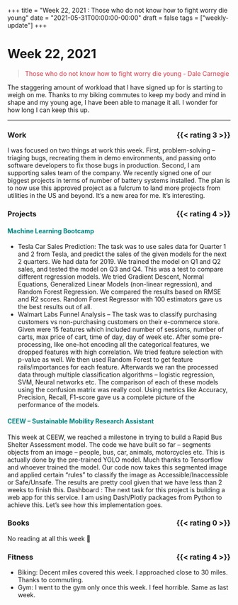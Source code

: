 +++
title = "Week 22, 2021 : Those who do not know how to fight worry die young"
date = "2021-05-31T00:00:00-00:00"
draft = false
tags = ["weekly-update"]
+++

# Week 22, 2021

> <span style="color: #d73a49">Those who do not know how to fight worry die young - Dale Carnegie</span>

The staggering amount of workload that I have signed up for is starting to weigh on me. Thanks to my biking commutes to keep my body and mind in shape and my young age, I have been able to manage it all. I wonder for how long I can keep this up.
<hr>

### Work <span style="float: right;">{{< rating 3 >}}</span>
I was focused on two things at work this week. First, problem-solving –
triaging bugs, recreating them in demo environments, and passing onto
software developers to fix those bugs in production. Second, I am supporting
sales team of the company. We recently signed one of our biggest projects in terms of number of battery systems installed. The plan is to now use this approved project as a fulcrum to land more projects from utilities in the US and beyond. It’s a new area for me. It’s interesting.

### Projects <span style="float: right;">{{< rating 4 >}}</span>
####  <span style="color: teal">Machine Learning Bootcamp</span>
- Tesla Car Sales Prediction: The task was to use sales data for Quarter 1 and
2 from Tesla, and predict the sales of the given models for the next 2
quarters. We had data for 2019. We trained the model on Q1 and Q2 sales, and
tested the model on Q3 and Q4. This was a test to compare different
regression models. We tried Gradient Descent, Normal Equations, Generalized
Linear Models (non-linear regression), and Random Forest Regression. We
compared the results based on RMSE and R2 scores. Random Forest Regressor
with 100 estimators gave us the best results out of all.
- Walmart Labs Funnel Analysis – The task was to classify purchasing customers
vs non-purchasing customers on their e-commerce store. Given were 15 features
which included number of sessions, number of carts, max price of cart, time
of day, day of week etc. After some pre-processing, like one-hot encoding all
the categorical features, we dropped features with high correlation. We tried
feature selection with p-value as well. We then used Random Forest to get
feature rails/importances for each feature. Afterwards we ran the processed
data through multiple classification algorithms – logistic regression, SVM,
Neural networks etc. The comparison of each of these models using the
confusion matrix was really cool. Using metrics like Accuracy, Precision,
Recall, F1-score gave us a complete picture of the performance of the models.

####  <span style="color: teal">CEEW – Sustainable Mobility Research Assistant
</span>
This week at CEEW, we reached a milestone in trying to build a Rapid Bus
Shelter Assessment model. The code we have built so far – segments objects
from an image – people, bus, car, animals, motorcycles etc. This is actually
done by the pre-trained YOLO model. Much thanks to Tensorflow and whoever
trained the model. Our code now takes this segmented image and applied
certain “rules” to classify the image as Accessible/Inaccessible or
Safe/Unsafe. The results are pretty cool given that we have less than 2 weeks
to finish this.
Dashboard : The next task for this project is building a web app for this
service. I am using Dash/Plotly packages from Python to achieve this. Let’s
see how this implementation goes.

### Books <span style="float: right;">{{< rating 0 >}}</span>
No reading at all this week 🙁

### Fitness <span style="float: right;">{{< rating 4 >}}</span>
- Biking: Decent miles covered this week. I approached close to 30 miles.
Thanks to commuting.
- Gym: I went to the gym only once this week. I feel horrible. Same as last
week.
